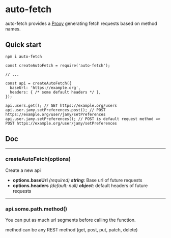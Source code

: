 # auto-fetch

auto-fetch provides a [Proxy](https://developer.mozilla.org/fr/docs/Web/JavaScript/Reference/Global_Objects/Proxy) generating fetch requests based on method names.

## Quick start

```
npm i auto-fetch
```
```
const createAutoFetch = require('auto-fetch');

// ...

const api = createAutoFetch({
  baseUrl: 'https://example.org',
  headers: { /* some default headers */ },
});

api.users.get(); // GET https://example.org/users
api.user.jamy.setPreferences.post(); // POST https://example.org/user/jamy/setPreferences
api.user.jamy.setPreferences(); // POST is default request method => POST https://example.org/user/jamy/setPreferences
```

## Doc

---
### createAutoFetch(options)
Create a new api

 - **options.baseUrl** *(required)* ***string***: Base url of future requests
 - **options.headers** *(default: null)* ***object***: default headers of future requests

---
### api.some.path.method()
You can put as much url segments before calling the function.

method can be any REST method (get, post, put, patch, delete)